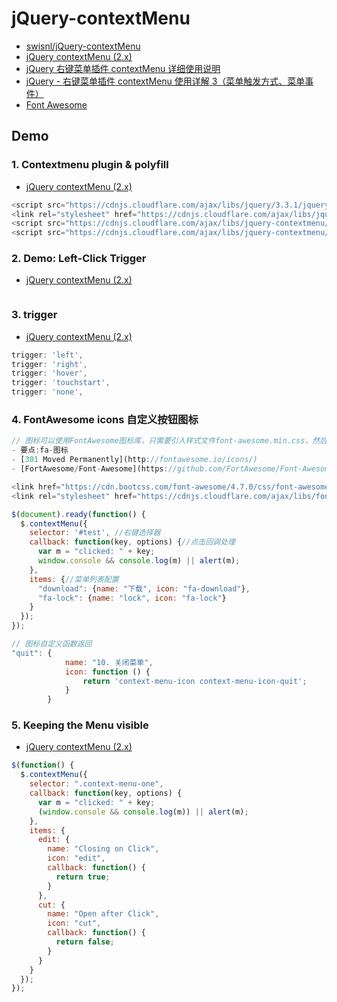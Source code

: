 # jQuery-contextMenu

- [swisnl/jQuery-contextMenu](https://github.com/swisnl/jQuery-contextMenu)
- [jQuery contextMenu (2.x)](https://swisnl.github.io/jQuery-contextMenu/demo.html#example-html-simple-context-menu)
- [jQuery 右键菜单插件 contextMenu 详细使用说明](https://www.itcto.cn/js/contextMenu/)
- [jQuery - 右键菜单插件 contextMenu 使用详解 3（菜单触发方式、菜单事件）](https://www.hangge.com/blog/cache/detail_1831.html)
- [Font Awesome](https://fontawesome.com/download)

## Demo

### 1. Contextmenu plugin & polyfill

- [jQuery contextMenu (2.x)](https://swisnl.github.io/jQuery-contextMenu/)

```js
<script src="https://cdnjs.cloudflare.com/ajax/libs/jquery/3.3.1/jquery.min.js"></script>
<link rel="stylesheet" href="https://cdnjs.cloudflare.com/ajax/libs/jquery-contextmenu/2.7.1/jquery.contextMenu.min.css">
<script src="https://cdnjs.cloudflare.com/ajax/libs/jquery-contextmenu/2.7.1/jquery.contextMenu.min.js"></script>
<script src="https://cdnjs.cloudflare.com/ajax/libs/jquery-contextmenu/2.7.1/jquery.ui.position.js"></script>
```

### 2. Demo: Left-Click Trigger

- [jQuery contextMenu (2.x)](https://swisnl.github.io/jQuery-contextMenu/demo/trigger-left-click.html)

```js
```

### 3. trigger

- [jQuery contextMenu (2.x)](https://swisnl.github.io/jQuery-contextMenu/docs.html#trigger)

```js
trigger: 'left',
trigger: 'right',
trigger: 'hover',
trigger: 'touchstart',
trigger: 'none',
```

### 4. FontAwesome icons 自定义按钮图标

```js
// 图标可以使用FontAwesome图标库，只需要引入样式文件font-awesome.min.css，然后在官网上选择图标。FontAwesome官网
- 要点:fa-图标
- [301 Moved Permanently](http://fontawesome.io/icons/)
- [FortAwesome/Font-Awesome](https://github.com/FortAwesome/Font-Awesome)

<link href="https://cdn.bootcss.com/font-awesome/4.7.0/css/font-awesome.min.css" rel="stylesheet">
<link rel="stylesheet" href="https://cdnjs.cloudflare.com/ajax/libs/font-awesome/5.10.2/css/all.min.css" />

$(document).ready(function() {
  $.contextMenu({
    selector: '#test', //右键选择器
    callback: function(key, options) {//点击回调处理
      var m = "clicked: " + key;
      window.console && console.log(m) || alert(m);
    },
    items: {//菜单列表配置
      "download": {name: "下载", icon: "fa-download"},
      "fa-lock": {name: "lock", icon: "fa-lock"}
    }
  });
});


```

```js
// 图标自定义函数返回
"quit": {
            name: "10. 关闭菜单",
            icon: function () {
                return 'context-menu-icon context-menu-icon-quit';
            }
        }
```

### 5. Keeping the Menu visible

- [jQuery contextMenu (2.x)](https://swisnl.github.io/jQuery-contextMenu/demo/keeping-contextmenu-open.html)

```js
$(function() {
  $.contextMenu({
    selector: ".context-menu-one",
    callback: function(key, options) {
      var m = "clicked: " + key;
      (window.console && console.log(m)) || alert(m);
    },
    items: {
      edit: {
        name: "Closing on Click",
        icon: "edit",
        callback: function() {
          return true;
        }
      },
      cut: {
        name: "Open after Click",
        icon: "cut",
        callback: function() {
          return false;
        }
      }
    }
  });
});
```
